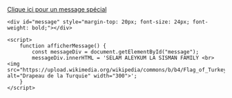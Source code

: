 <!DOCTYPE html>
<html lang="fr">
<head>
    <meta charset="UTF-8">
    <title>Selam Aleykum</title>
</head>
<body>
    <a href="#" onclick="afficherMessage()">Clique ici pour un message spécial</a>

    <div id="message" style="margin-top: 20px; font-size: 24px; font-weight: bold;"></div>

    <script>
        function afficherMessage() {
            const messageDiv = document.getElementById("message");
            messageDiv.innerHTML = 'SELAM ALEYKUM LA SISMAN FAMILY <br><img src="https://upload.wikimedia.org/wikipedia/commons/b/b4/Flag_of_Turkey.svg" alt="Drapeau de la Turquie" width="300">';
        }
    </script>
</body>
</html>
